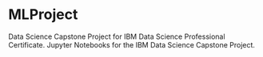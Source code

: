 # MLProject
Data Science Capstone Project for IBM Data Science Professional Certificate.
Jupyter Notebooks for the IBM Data Science Capstone Project.
